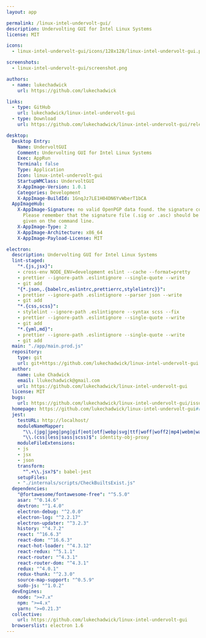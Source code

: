 ```yaml
---
layout: app

permalink: /linux-intel-undervolt-gui/
description: Undervolting GUI for Intel Linux Systems
license: MIT

icons:
  - linux-intel-undervolt-gui/icons/128x128/linux-intel-undervolt-gui.png

screenshots:
  - linux-intel-undervolt-gui/screenshot.png

authors:
  - name: lukechadwick
    url: https://github.com/lukechadwick

links:
  - type: GitHub
    url: lukechadwick/linux-intel-undervolt-gui
  - type: Download
    url: https://github.com/lukechadwick/linux-intel-undervolt-gui/releases

desktop:
  Desktop Entry:
    Name: UndervoltGUI
    Comment: Undervolting GUI for Intel Linux Systems
    Exec: AppRun
    Terminal: false
    Type: Application
    Icon: linux-intel-undervolt-gui
    StartupWMClass: UndervoltGUI
    X-AppImage-Version: 1.0.1
    Categories: Development
    X-AppImage-BuildId: 1GnqJz7LE1H04DN6YvWberT1bCA
  AppImageHub:
    X-AppImage-Signature: no valid OpenPGP data found. the signature could not be verified.
      Please remember that the signature file (.sig or .asc) should be the first file
      given on the command line.
    X-AppImage-Type: 2
    X-AppImage-Architecture: x86_64
    X-AppImage-Payload-License: MIT

electron:
  description: Undervolting GUI for Intel Linux Systems
  lint-staged:
    "*.{js,jsx}":
    - cross-env NODE_ENV=development eslint --cache --format=pretty
    - prettier --ignore-path .eslintignore --single-quote --write
    - git add
    "{*.json,.{babelrc,eslintrc,prettierrc,stylelintrc}}":
    - prettier --ignore-path .eslintignore --parser json --write
    - git add
    "*.{css,scss}":
    - stylelint --ignore-path .eslintignore --syntax scss --fix
    - prettier --ignore-path .eslintignore --single-quote --write
    - git add
    "*.{yml,md}":
    - prettier --ignore-path .eslintignore --single-quote --write
    - git add
  main: "./app/main.prod.js"
  repository:
    type: git
    url: git+https://github.com/lukechadwick/linux-intel-undervolt-gui.git
  author:
    name: Luke Chadwick
    email: llukechadwick@gmail.com
    url: https://github.com/lukechadwick/linux-intel-undervolt-gui
  license: MIT
  bugs:
    url: https://github.com/lukechadwick/linux-intel-undervolt-gui/issues
  homepage: https://github.com/lukechadwick/linux-intel-undervolt-gui#readme
  jest:
    testURL: http://localhost/
    moduleNameMapper:
      "\\.(jpg|jpeg|png|gif|eot|otf|webp|svg|ttf|woff|woff2|mp4|webm|wav|mp3|m4a|aac|oga)$": "<rootDir>/internals/mocks/fileMock.js"
      "\\.(css|less|sass|scss)$": identity-obj-proxy
    moduleFileExtensions:
    - js
    - jsx
    - json
    transform:
      "^.+\\.jsx?$": babel-jest
    setupFiles:
    - "./internals/scripts/CheckBuiltsExist.js"
  dependencies:
    "@fortawesome/fontawesome-free": "^5.5.0"
    asar: "^0.14.6"
    devtron: "^1.4.0"
    electron-debug: "^2.0.0"
    electron-log: "^2.2.17"
    electron-updater: "^3.2.3"
    history: "^4.7.2"
    react: "^16.6.3"
    react-dom: "^16.6.3"
    react-hot-loader: "^4.3.12"
    react-redux: "^5.1.1"
    react-router: "^4.3.1"
    react-router-dom: "^4.3.1"
    redux: "^4.0.1"
    redux-thunk: "^2.3.0"
    source-map-support: "^0.5.9"
    sudo-js: "^1.0.2"
  devEngines:
    node: ">=7.x"
    npm: ">=4.x"
    yarn: ">=0.21.3"
  collective:
    url: https://github.com/lukechadwick/linux-intel-undervolt-gui
  browserslist: electron 1.6
---
```

